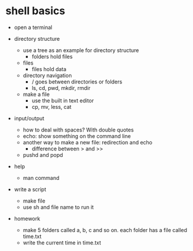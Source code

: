 # shell basics #

* open a terminal

* directory structure
  * use a tree as an example for directory structure
    * folders hold files
  * files
    * files hold data
  * directory navigation
    * / goes between directories or folders
    * ls, cd, pwd, mkdir, rmdir
  * make a file
    * use the built in text editor
    * cp, mv, less, cat

* input/output
  * how to deal with spaces? With double quotes
  * echo: show something on the command line
  * another way to make a new file: redirection and echo
      * difference between > and >>
  * pushd and popd
  
* help
  * man command
  
* write a script
  * make file
  * use sh and file name to run it

* homework
  * make 5 folders called a, b, c and so on. each folder has a file called time.txt
  * write the current time in time.txt
